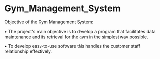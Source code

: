 # Gym_Management_System

Objective of the Gym Management System:

• The project's main objective is to develop a program that facilitates data maintenance and its retrieval for the gym in the simplest way possible.

• To develop easy-to-use software this handles the customer staff relationship effectively.
